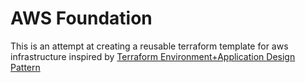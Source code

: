 # AWS Foundation

This is an attempt at creating a reusable terraform template for aws
infrastructure inspired by [Terraform Environment+Application Design Pattern](http://apparently.me.uk/terraform-environment-application-pattern/overview.html)

